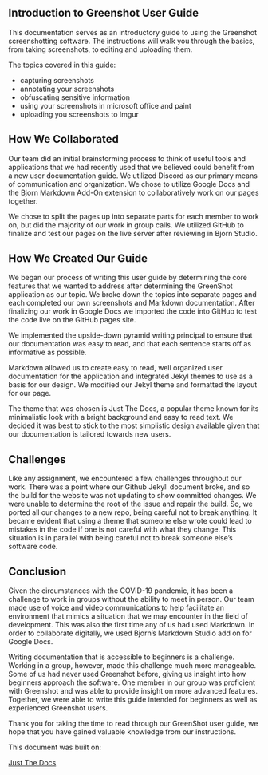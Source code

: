 ## Introduction to Greenshot User Guide
This documentation serves as an introductory guide to using the Greenshot screenshotting software. The instructions will walk you through the basics, from taking screenshots, to editing and uploading them.

The topics covered in this guide: 

* capturing screenshots
* annotating your screenshots 
* obfuscating sensitive information
* using your screenshots in microsoft office and paint
* uploading you screenshots to Imgur


## How We Collaborated

Our team did an initial brainstorming process to think of useful tools and applications that we had recently used that we believed could benefit from a new user documentation guide. We utilized Discord as our primary means of communication and organization. We chose to utilize Google Docs and the Bjorn Markdown Add-On extension to collaboratively work on our pages together. 

We chose to split the pages up into separate parts for each member to work on, but did the majority of our work in group calls. We utilized GitHub to finalize and test our pages on the live server after reviewing in Bjorn Studio. 

## How We Created Our Guide

We began our process of writing this user guide by determining the core features that we wanted to address after determining the GreenShot application as our topic. We broke down the topics into separate pages and each completed our own screenshots and Markdown documentation. After finalizing our work in Google Docs we imported the code into GitHub to test the code live on the GitHub pages site.

We implemented the upside-down pyramid writing principal to ensure that our documentation was easy to read, and that each sentence starts off as informative as possible.

Markdown allowed us to create easy to read, well organized user documentation for the application and integrated Jekyl themes to use as a basis for our design. We modified our Jekyl theme and formatted the layout for our page.

The theme that was chosen is Just The Docs, a popular theme known for its minimalistic look with a bright background and easy to read text. We decided it was best to stick to the most simplistic design available given that our documentation is tailored towards new users.

## Challenges

Like any assignment, we encountered a few challenges throughout our work. There was a point where our Github Jekyll document broke, and so the build for the website was not updating to show committed changes. We were unable to determine the root of the issue and repair the build. So, we ported all our changes to a new repo, being careful not to break anything. It became evident that using a theme that someone else wrote could lead to mistakes in the code if one is not careful with what they change. This situation is in parallel with being careful not to break someone else’s software code. 

## Conclusion

Given the circumstances with the COVID-19 pandemic, it has been a challenge to work in groups without the ability to meet in person. Our team made use of voice and video communications to help facilitate an environment that mimics a situation that we may encounter in the field of development. This was also the first time any of us had used Markdown. In order to collaborate digitally, we used Bjorn’s Markdown Studio add on for Google Docs.

Writing documentation that is accessible to beginners is a challenge. Working in a group, however, made this challenge much more manageable. Some of us had never used Greenshot before, giving us insight into how beginners approach the software. One member in our group was proficient with Greenshot and was able to provide insight on more advanced features. Together, we were able to write this guide intended for beginners as well as experienced Greenshot users. 

Thank you for taking the time to read through our GreenShot user guide, we hope that you have gained valuable knowledge from our instructions.

This document was built on:

[Just The Docs](https://github.com/pmarsceill/just-the-docs)
